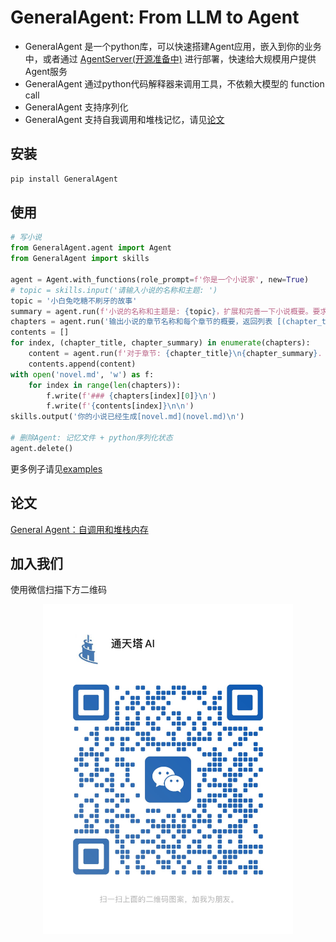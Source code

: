 # GeneralAgent: From LLM to Agent

* GeneralAgent 是一个python库，可以快速搭建Agent应用，嵌入到你的业务中，或者通过 [AgentServer(开源准备中)](https://github.com/CosmosShadow/AgentServer) 进行部署，快速给大规模用户提供Agent服务
* GeneralAgent 通过python代码解释器来调用工具，不依赖大模型的 function call
* GeneralAgent 支持序列化
* GeneralAgent 支持自我调用和堆栈记忆，请见[论文](./docs/paper/General_Agent__Self_Call_And_Stack_Memory.pdf)



## 安装

```bash
pip install GeneralAgent
```



## 使用

```python
# 写小说
from GeneralAgent.agent import Agent
from GeneralAgent import skills

agent = Agent.with_functions(role_prompt=f'你是一个小说家', new=True)
# topic = skills.input('请输入小说的名称和主题: ')
topic = '小白兔吃糖不刷牙的故事'
summary = agent.run(f'小说的名称和主题是: {topic}，扩展和完善一下小说概要。要求具备文艺性、教育性、娱乐性。', return_type=str)
chapters = agent.run('输出小说的章节名称和每个章节的概要，返回列表 [(chapter_title, chapter_summary), ....]', return_type=list)
contents = []
for index, (chapter_title, chapter_summary) in enumerate(chapters):
    content = agent.run(f'对于章节: {chapter_title}\n{chapter_summary}. \n输出章节的详细内容，注意只返回内容，不要标题。', return_type=str)
    contents.append(content)
with open('novel.md', 'w') as f:
    for index in range(len(chapters)):
        f.write(f'### {chapters[index][0]}\n')
        f.write(f'{contents[index]}\n\n')
skills.output('你的小说已经生成[novel.md](novel.md)\n')

# 删除Agent: 记忆文件 + python序列化状态
agent.delete()
```

更多例子请见[examples](./examples)


## 论文

[General Agent：自调用和堆栈内存](./docs/paper/General_Agent__Self_Call_And_Stack_Memory.pdf)



## 加入我们

使用微信扫描下方二维码

<p align="center">
<img src="./docs/images/wechat.jpg" alt="wechat" width=400/>
</p>